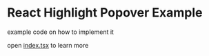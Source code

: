 # React Highlight Popover Example

example code on how to implement it

open [index.tsx](https://github.com/chideraike/react-highlight-popover/blob/main/example/index.tsx) to learn more